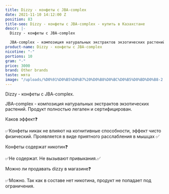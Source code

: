 ```yaml
---
title: Dizzy - конфеты с JBA-complex
date: 2021-11-10 14:12:00 Z
position: 83
title-seo: Dizzy - конфеты с JBA-complex - купить в Казахстане
descr: |-
  Dizzy - конфеты с JBA-complex

  JBA-complex - композиция натуральных экстрактов экзотических растений. Продукт полностью легален и сертифицирован.
product-name: Dizzy - конфеты с JBA-complex
nicotine: "-"
portions: 10
gram: "-"
price: 3000
brand: Other brands
taste: мята
image: "/uploads/%D0%91%D0%B5%D0%B7%20%D0%B8%D0%BC%D0%B5%D0%BD%D0%B8-2.png"
---
```


Dizzy - конфеты с JBA-complex.

JBA-complex - композиция натуральных экстрактов экзотических растений. Продукт полностью легален и сертифицирован.

Каков эффект❓

✅Конфеты никак не влияют на когнитивные способности, эффект чисто физический.
Проявляется в виде приятного расслабления в мышцах ✅

Конфеты содержат никотин❓

✅Не содержат.
Не вызывают привыкания.✅

Можно ли продавать dizzy в магазине❓

✅Можно. Так как в составе нет никотина, продукт не попадает под ограничения.